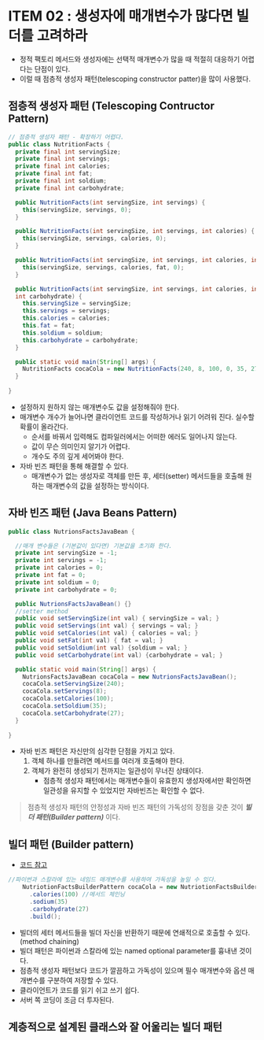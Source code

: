 # ITEM 02 : 생성자에 매개변수가 많다면 빌더를 고려하라

- 정적 팩토리 메서드와 생성자에는 선택적 매개변수가 많을 때 적절히 대응하기 어렵다는 단점이 있다.
- 이럴 때 점층적 생성자 패턴(telescoping constructor patter)을 많이 사용했다.

## 점층적 생성자 패턴 (Telescoping Contructor Pattern)

```java
// 점층적 생성자 패턴 - 확장하기 어렵다. 
public class NutritionFacts {
  private final int servingSize;  
  private final int servings;     
  private final int calories;     
  private final int fat;
  private final int soldium;
  private final int carbohydrate;

  public NutritionFacts(int servingSize, int servings) {
    this(servingSize, servings, 0);
  }

  public NutritionFacts(int servingSize, int servings, int calories) {
    this(servingSize, servings, calories, 0);
  }

  public NutritionFacts(int servingSize, int servings, int calories, int fat) {
    this(servingSize, servings, calories, fat, 0);
  }

  public NutritionFacts(int servingSize, int servings, int calories, int fat, int soldium,
  int carbohydrate) {
    this.servingSize = servingSize;
    this.servings = servings;
    this.calories = calories;
    this.fat = fat;
    this.soldium = soldium;
    this.carbohydrate = carbohydrate;
  }

  public static void main(String[] args) {
    NutritionFacts cocaCola = new NutritionFacts(240, 8, 100, 0, 35, 27);
  }
  
}
```

- 설정하지 원하지 않는 매개변수도 값을 설정해줘야 한다.
- 매개변수 개수가 늘어나면 클라이언트 코드를 작성하거나 읽기 어려워 진다. 실수할 확률이 올라간다.
  - 순서를 바꿔서 입력해도 컴파일러에서는 어떠한 에러도 일어나지 않는다.
  - 값이 무슨 의미인지 알기가 어렵다.
  - 개수도 주의 깊게 세어봐야 한다.
- 자바 빈즈 패턴을 통해 해결할 수 있다.
  - 매개변수가 없는 생성자로 객체를 만든 후, 세터(setter) 메서드들을 호출해 원하는 매개변수의 값을 설정하는 방식이다.

## 자바 빈즈 패턴 (Java Beans Pattern)

```java
public class NutrionsFactsJavaBean {

  //매개 변수들은 (기본값이 있다면) 기본값을 초기화 한다.
  private int servingSize = -1;  
  private int servings = -1;     
  private int calories = 0;     
  private int fat = 0;
  private int soldium = 0;
  private int carbohydrate = 0;

  public NutrionsFactsJavaBean() {}
  //setter method
  public void setServingSize(int val) { servingSize = val; }
  public void setServings(int val) { servings = val; }
  public void setCalories(int val) { calories = val; }
  public void setFat(int val) { fat = val; }
  public void setSoldium(int val) {soldium = val; }
  public void setCarbohydrate(int val) {carbohydrate = val; }

  public static void main(String[] args) {
    NutrionsFactsJavaBean cocaCola = new NutrionsFactsJavaBean();
    cocaCola.setServingSize(240);
    cocaCola.setServings(8);
    cocaCola.setCalories(100);
    cocaCola.setSoldium(35);
    cocaCola.setCarbohydrate(27);
  }
  
}
```

- 자바 빈즈 패턴은 자신만의 심각한 단점을 가지고 있다.
  1. 객체 하나를 만들려면 메서드를 여러개 호출해야 한다.
  2. 객체가 완전히 생성되기 전까지는 일관성이 무너진 상태이다.
      - 점층적 생성자 패턴에서는 매개변수들이 유효한지 생성자에서만 확인하면 일관성을 유지할 수 있었지만 자바빈즈는 확인할 수 없다.

> 점층적 생성자 패턴의 안정성과 자바 빈즈 패턴의 가독성의 장점을 갖춘 것이 ***빌더 패턴(Builder pattern)*** 이다.

## 빌더 패턴 (Builder pattern)
- [코드 참고](item02/NutriotionFacts.java)

```java
//파이썬과 스칼라에 있는 네임드 매개변수를 사용하여 가독성을 높일 수 있다.
    NutriotionFactsBuilderPattern cocaCola = new NutriotionFactsBuilderPattern.Builder(240, 8) //필수 매개변수 
      .calories(100) //메서드 체인닝 
      .sodium(35)
      .carbohydrate(27)
      .build();

```

- 빌더의 세터 메서드들을 빌더 자신을 반환하기 때문에 연쇄적으로 호출할 수 있다. (method chaining)
- 빌더 패턴은 파이썬과 스칼라에 있는 named optional parameter를 흉내낸 것이다.
- 점층적 생성자 패턴보다 코드가 깔끔하고 가독성이 있으며 필수 매개변수와 옵션 매개변수를 구분하여 저장할 수 있다.
- 클라이언트가 코드를 읽기 쉬고 쓰기 쉽다.
- 서버 쪽 코딩이 조금 더 투자된다.

## 계층적으로 설계된 클래스와 잘 어울리는 빌더 패턴
